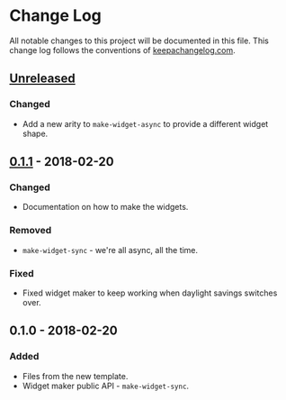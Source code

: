 # Change Log
All notable changes to this project will be documented in this file. This change log follows the conventions of [keepachangelog.com](http://keepachangelog.com/).

## [Unreleased]
### Changed
- Add a new arity to `make-widget-async` to provide a different widget shape.

## [0.1.1] - 2018-02-20
### Changed
- Documentation on how to make the widgets.

### Removed
- `make-widget-sync` - we're all async, all the time.

### Fixed
- Fixed widget maker to keep working when daylight savings switches over.

## 0.1.0 - 2018-02-20
### Added
- Files from the new template.
- Widget maker public API - `make-widget-sync`.

[Unreleased]: https://github.com/your-name/otm-technical-test/compare/0.1.1...HEAD
[0.1.1]: https://github.com/your-name/otm-technical-test/compare/0.1.0...0.1.1
